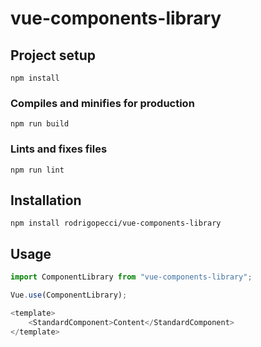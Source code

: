 # vue-components-library

## Project setup

```
npm install
```

### Compiles and minifies for production

```
npm run build
```

### Lints and fixes files

```
npm run lint
```

## Installation

```
npm install rodrigopecci/vue-components-library
```

## Usage

```js
import ComponentLibrary from "vue-components-library";

Vue.use(ComponentLibrary);

<template>
    <StandardComponent>Content</StandardComponent>
</template>
```

